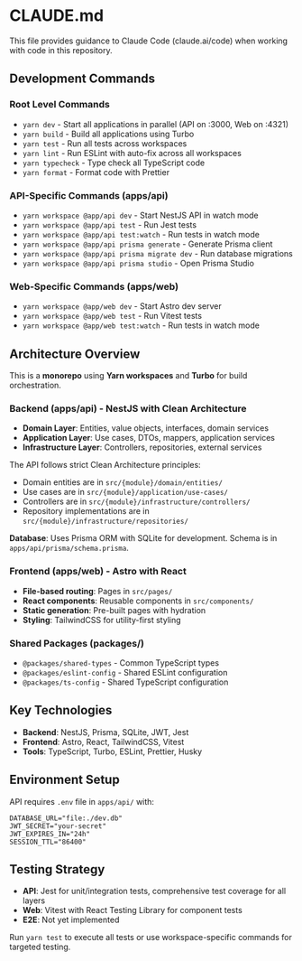 # CLAUDE.md

This file provides guidance to Claude Code (claude.ai/code) when working with code in this
repository.

## Development Commands

### Root Level Commands

- `yarn dev` - Start all applications in parallel (API on :3000, Web on :4321)
- `yarn build` - Build all applications using Turbo
- `yarn test` - Run all tests across workspaces
- `yarn lint` - Run ESLint with auto-fix across all workspaces
- `yarn typecheck` - Type check all TypeScript code
- `yarn format` - Format code with Prettier

### API-Specific Commands (apps/api)

- `yarn workspace @app/api dev` - Start NestJS API in watch mode
- `yarn workspace @app/api test` - Run Jest tests
- `yarn workspace @app/api test:watch` - Run tests in watch mode
- `yarn workspace @app/api prisma generate` - Generate Prisma client
- `yarn workspace @app/api prisma migrate dev` - Run database migrations
- `yarn workspace @app/api prisma studio` - Open Prisma Studio

### Web-Specific Commands (apps/web)

- `yarn workspace @app/web dev` - Start Astro dev server
- `yarn workspace @app/web test` - Run Vitest tests
- `yarn workspace @app/web test:watch` - Run tests in watch mode

## Architecture Overview

This is a **monorepo** using **Yarn workspaces** and **Turbo** for build orchestration.

### Backend (apps/api) - NestJS with Clean Architecture

- **Domain Layer**: Entities, value objects, interfaces, domain services
- **Application Layer**: Use cases, DTOs, mappers, application services
- **Infrastructure Layer**: Controllers, repositories, external services

The API follows strict Clean Architecture principles:

- Domain entities are in `src/{module}/domain/entities/`
- Use cases are in `src/{module}/application/use-cases/`
- Controllers are in `src/{module}/infrastructure/controllers/`
- Repository implementations are in `src/{module}/infrastructure/repositories/`

**Database**: Uses Prisma ORM with SQLite for development. Schema is in
`apps/api/prisma/schema.prisma`.

### Frontend (apps/web) - Astro with React

- **File-based routing**: Pages in `src/pages/`
- **React components**: Reusable components in `src/components/`
- **Static generation**: Pre-built pages with hydration
- **Styling**: TailwindCSS for utility-first styling

### Shared Packages (packages/)

- `@packages/shared-types` - Common TypeScript types
- `@packages/eslint-config` - Shared ESLint configuration
- `@packages/ts-config` - Shared TypeScript configuration

## Key Technologies

- **Backend**: NestJS, Prisma, SQLite, JWT, Jest
- **Frontend**: Astro, React, TailwindCSS, Vitest
- **Tools**: TypeScript, Turbo, ESLint, Prettier, Husky

## Environment Setup

API requires `.env` file in `apps/api/` with:

```text
DATABASE_URL="file:./dev.db"
JWT_SECRET="your-secret"
JWT_EXPIRES_IN="24h"
SESSION_TTL="86400"
```

## Testing Strategy

- **API**: Jest for unit/integration tests, comprehensive test coverage for all layers
- **Web**: Vitest with React Testing Library for component tests
- **E2E**: Not yet implemented

Run `yarn test` to execute all tests or use workspace-specific commands for targeted testing.
